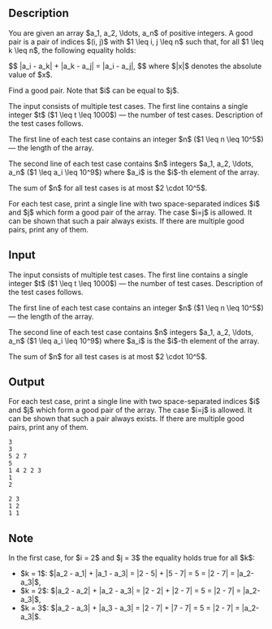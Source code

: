 ## Description

<div><p>You are given an array $a_1, a_2, \ldots, a_n$ of positive integers. A <span class="tex-font-style-it">good pair</span> is a pair of indices $(i, j)$ with $1 \leq i, j \leq n$ such that, for all $1 \leq k \leq n$, the following equality holds:</p><p>$$ |a_i - a_k| + |a_k - a_j| = |a_i - a_j|, $$ where $|x|$ denotes the absolute value of $x$.</p><p>Find a good pair. Note that $i$ can be equal to $j$.</p></div><div class="input-specification"><p>The input consists of multiple test cases. The first line contains a single integer $t$ ($1 \leq t \leq 1000$) — the number of test cases. Description of the test cases follows.</p><p>The first line of each test case contains an integer $n$ ($1 \leq n \leq 10^5$) — the length of the array.</p><p>The second line of each test case contains $n$ integers $a_1, a_2, \ldots, a_n$ ($1 \leq a_i \leq 10^9$) where $a_i$ is the $i$-th element of the array.</p><p>The sum of $n$ for all test cases is at most $2 \cdot 10^5$.</p></div><div class="output-specification"><p>For each test case, print a single line with two space-separated indices $i$ and $j$ which form a good pair of the array. The case $i=j$ is allowed. It can be shown that such a pair always exists. If there are multiple good pairs, print any of them.</p></div>

## Input

<p>The input consists of multiple test cases. The first line contains a single integer $t$ ($1 \leq t \leq 1000$) — the number of test cases. Description of the test cases follows.</p><p>The first line of each test case contains an integer $n$ ($1 \leq n \leq 10^5$) — the length of the array.</p><p>The second line of each test case contains $n$ integers $a_1, a_2, \ldots, a_n$ ($1 \leq a_i \leq 10^9$) where $a_i$ is the $i$-th element of the array.</p><p>The sum of $n$ for all test cases is at most $2 \cdot 10^5$.</p>

## Output

<p>For each test case, print a single line with two space-separated indices $i$ and $j$ which form a good pair of the array. The case $i=j$ is allowed. It can be shown that such a pair always exists. If there are multiple good pairs, print any of them.</p>





```input1
3
3
5 2 7
5
1 4 2 2 3
1
2
```




```output1
2 3
1 2
1 1
```



## Note

<p>In the first case, for $i = 2$ and $j = 3$ the equality holds true for all $k$: </p><ul> <li> $k = 1$: $|a_2 - a_1| + |a_1 - a_3| = |2 - 5| + |5 - 7| = 5 = |2 - 7| = |a_2-a_3|$, </li><li> $k = 2$: $|a_2 - a_2| + |a_2 - a_3| = |2 - 2| + |2 - 7| = 5 = |2 - 7| = |a_2-a_3|$, </li><li> $k = 3$: $|a_2 - a_3| + |a_3 - a_3| = |2 - 7| + |7 - 7| = 5 = |2 - 7| = |a_2-a_3|$. </li></ul>
